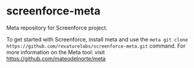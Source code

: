 # screenforce-meta
Meta repository for Screenforce project. 

To get started with Screenforce, install meta and use the `meta git clone https://github.com/revaturelabs/screenforce-meta.git` command.
For more information on the Meta tool: visit https://github.com/mateodelnorte/meta 


